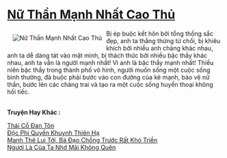 <a href="https://truyentiki.com/nu-than-manh-nhat-cao-thu.31640/" title="Nữ Thần Mạnh Nhất Cao Thủ"><h1>Nữ Thần Mạnh Nhất Cao Thủ</h1></a><div style="display:table"><img align="right" style="float: left; padding: 10px;" src="https://truyentiki.com/a/img/str/src/31640.jpg" alt="Nữ Thần Mạnh Nhất Cao Thủ">Bị ép buộc kết hôn bởi tổng thống sắc đẹp, anh ta thẳng thừng từ chối, bị khiêu khích bởi nhiều anh chàng khác nhau, anh ta dễ dàng tát vào mặt mình, bị thách thức bởi nhiều bậc thầy khác nhau, anh ta vẫn là người mạnh nhất! Vì anh là bậc thầy mạnh nhất! Thiếu niên bậc thầy trong thành phố vô hình, người muốn sống một cuộc sống bình thường, đã buộc phải bước vào con đường của kẻ mạnh, bảo vệ nữ thần, bước lên các chàng trai và tạo ra một cuộc sống huyền thoại không hối tiếc.</div><p><br><b>Truyện Hay Khác :</b></p><a href="https://truyentiki.com/thai-co-dan-ton.31639/" alt="Thái Cổ Đan Tôn">Thái Cổ Đan Tôn</a><br/><a href="https://github.com/nownovels/topcv/tree/master/truyenhay/31536/README.md" alt="Độc Phi Quyền Khuynh Thiên Hạ">Độc Phi Quyền Khuynh Thiên Hạ</a><br/><a href="https://github.com/nownovels/top500/tree/master/truyenhay/33909/" alt="Manh Thê Lui Tới, Bá Đạo Chồng Trước Rất Khó Triền">Manh Thê Lui Tới, Bá Đạo Chồng Trước Rất Khó Triền</a><br/><a href="https://github.com/nownovels/topcv/tree/master/truyenhay/31911/README.md" alt="Ngươi Là Của Ta Nhớ Mãi Không Quên">Ngươi Là Của Ta Nhớ Mãi Không Quên</a><br/>
